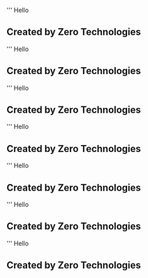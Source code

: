 ''' Hello

## Created by Zero Technologies

''' Hello

## Created by Zero Technologies

''' Hello

## Created by Zero Technologies

''' Hello

## Created by Zero Technologies

''' Hello

## Created by Zero Technologies

''' Hello

## Created by Zero Technologies

''' Hello

## Created by Zero Technologies
